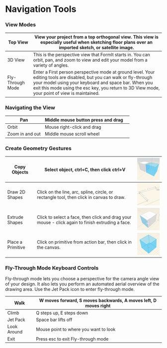 # Navigation Tools

### View Modes

| Top View | View your project from a top orthogonal view. This view is especially useful when sketching floor plans over an imported sketch, or satellite image. |
| --- | --- |
| 3D View | This is the perspective view that FormIt starts in. You can orbit, pan, and zoom to view and edit your model from a variety of angles. |
| Fly-Through Mode | Enter a First person perspective mode at ground level. Your editing tools are disabled, but you can walk or fly-through your model using your keyboard and space bar. When you exit this mode using the esc key, you return to 3D View mode, your point of view is maintained. |

### Navigating the View

| Pan | Middle mouse button press and drag |  |
| --- | --- | --- |
| Orbit | Mouse right-click and drag |  |
| Zoom in and out | Middle mouse scroll wheel |  |

### Create Geometry Gestures

| Copy Objects | Select object, ctrl+C, then click ctrl+V | ![](Images/GUID-259ECCFB-1E73-4F8D-841F-E9DBBCCA2703-low.png) |
| --- | --- | --- |
| Draw 2D Shapes | Click on the line, arc, spline, circle, or rectangle tool, then click in canvas to draw. | ![](Images/GUID-480B99B0-30BB-47AD-A5A5-00489289F5B5-low.png) |
| Extrude Shapes | Click to select a face, then click and drag your mouse - click again to finish extruding a face. | ![](Images/GUID-CAF089B7-8EA3-4ECD-B5F6-A6737FAA26F4-low.png) |
| Place a Primitive | Click on primitive from action bar, then click in the canvas. | ![](Images/GUID-853590B0-9195-466B-AFBF-C4A8332DAEEC-low.png) |

### Fly-Through Mode Keyboard Controls

Fly-through mode lets you choose a perspective for the camera angle view of your design. It also lets you perform an automated aerial overview of the drawing area. Use the Jet Pack icon to enter fly-through mode.

| Walk | W moves forward, S moves backwards, A moves left, D moves right |
| --- | --- |
| Climb | Q steps up, E steps down |
| Jet Pack | Space bar lifts off |
| Look Around | Mouse point to where you want to look |
| Exit | Press esc to exit Fly-through mode |



